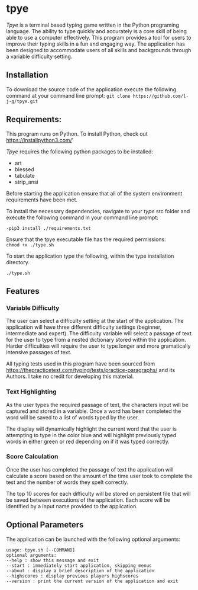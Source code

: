 # tpye

*Tpye* is a terminal based typing game written in the Python programing language. The ability to type quickly and accurately is a core skill of being able to use a computer effectively. This program provides a tool for users to improve their typing skills in a fun and engaging way. The application has been designed to accommodate users of all skills and backgrounds through a variable difficulty setting.  


## Installation 

To download the source code of the application execute the following command at your command line prompt:
`git clone https://github.com/l-j-g/tpye.git`  

## Requirements:

This program runs on Python. To install Python, check out https://installpython3.com/' 

*Tpye* requires the following python packages to be installed:

- art
- blessed
- tabulate
- strip_ansi

Before starting the application ensure that all of the system environment requirements have been met.
 
To install the necessary dependencies, navigate to your *type* src folder and execute the following command in your command line prompt:

`-pip3 install ./requirements.txt`

Ensure that the tpye executable file has the required permissions:  
`chmod +x ./type.sh`  

To start the application type the following, within the type installation directory.

`./type.sh`  

## Features

### Variable Difficulty

The user can select a difficulty setting at the start of the application. The application will have three different difficulty settings (beginner, intermediate and expert). The difficulty variable will select a passage of text for the user to type from a nested dictionary stored within the application. Harder difficulties will require the user to type longer and more gramatically intensive passages of text.

All typing tests used in this program have been sourced from https://thepracticetest.com/typing/tests/practice-paragraphs/ and its Authors. I take no credit for developing this material.

### Text Highlighting
  
As the user types the required passage of text, the characters input will be captured and stored in a variable. Once a word has been completed the word will be saved to a list of words typed by the user.

The display will dynamically highlight the current word that the user is attempting to type in the color blue and will highlight previously typed words in either green or red depending on if it was typed correctly.

### Score Calculation

Once the user has completed the passage of text the application will calculate a score based on the amount of the time user took to complete the test and the number of words they spelt correctly.

The top 10 scores for each difficulty will be stored on persistent file that will be saved between executions of the application. Each score will be identified by a input name provided to the application.  

## Optional Parameters

The application can be launched with the following optional arguments: 

`usage: tpye.sh [--COMMAND]`  
`optional arguments: `  
`--help : show this message and exit`  
`--start : immediately start application, skipping menus`  
`--about : display a brief description of the application`  
`--highscores : display previous players highscores`  
`--version : print the current version of the application and exit`  
